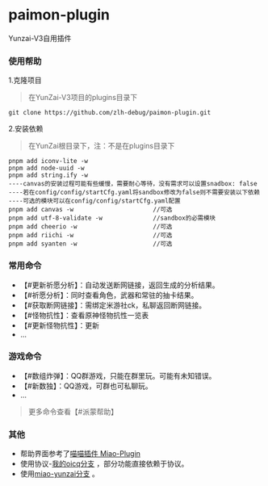 # paimon-plugin

Yunzai-V3自用插件

### 使用帮助

1.克隆项目
> 在YunZai-V3项目的plugins目录下

```
git clone https://github.com/zlh-debug/paimon-plugin.git
```

2.安装依赖
> 在YunZai根目录下，注：不是在plugins目录下

```
pnpm add iconv-lite -w
pnpm add node-uuid -w
pnpm add string.ify -w
----canvas的安装过程可能有些缓慢，需要耐心等待，没有需求可以设置snadbox: false
----若在config/config/startCfg.yaml将sandbox修改为false则不需要安装以下依赖
----可选的模块可以在config/config/startCfg.yaml配置
pnpm add canvas -w                      //可选
pnpm add utf-8-validate -w              //sandbox的必需模块
pnpm add cheerio -w                     //可选
pnpm add riichi -w                      //可选
pnpm add syanten -w                     //可选
```

### 常用命令

* 【#更新祈愿分析】：自动发送断网链接，返回生成的分析结果。
* 【#祈愿分析】：同时查看角色，武器和常驻的抽卡结果。
* 【#获取断网链接】：需绑定米游社ck，私聊返回断网链接。
* 【#怪物抗性】：查看原神怪物抗性一览表
* 【#更新怪物抗性】：更新
* ...

### 游戏命令

* 【#数组炸弹】：QQ群游戏，只能在群里玩。可能有未知错误。
* 【#新数独】：QQ游戏，可群也可私聊玩。
* ...

> 更多命令查看【#派蒙帮助】

### 其他

* 帮助界面参考了[喵喵插件 Miao-Plugin](https://github.com/yoimiya-kokomi/miao-plugin)
* 使用协议-[我的oicq分支](https://github.com/zlh-debug/oicq/tree/dev) ，部分功能直接依赖于协议。
* 使用[miao-yunzai分支](https://github.com/zlh-debug/Miao-Yunzai/tree/master) 。